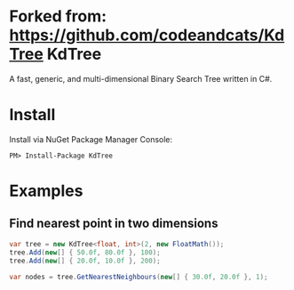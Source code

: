 Forked from: https://github.com/codeandcats/KdTree
KdTree
======

A fast, generic, and multi-dimensional Binary Search Tree written in C#.

# Install

Install via NuGet Package Manager Console:

```
PM> Install-Package KdTree
```

# Examples 

## Find nearest point in two dimensions

```cs
var tree = new KdTree<float, int>(2, new FloatMath());
tree.Add(new[] { 50.0f, 80.0f }, 100);
tree.Add(new[] { 20.0f, 10.0f }, 200);

var nodes = tree.GetNearestNeighbours(new[] { 30.0f, 20.0f }, 1);
```
